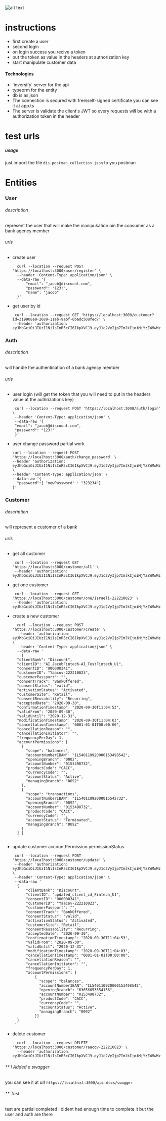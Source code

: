 ![alt text](https://encrypted-tbn0.gstatic.com/images?q=tbn%3AANd9GcTPLoqEqtL8tOM9PTZJuavwSCVoGlsIauBsHA&usqp=CAU)

# instructions
* first create a user
* second login
* on login success you recive a token 
* put the token as value in the headers at authorization key
* start manipulate customer data

#### Technologies
* 'inversify' server for the api
* typeorm for the entity
* db is as json
* The connection is secured with free\self-signed certificate you can see it at app.ts
* The server is validate the client's JWT so every requests will be with a authorization token in the header



# test urls
##### usage
just import the file `dis.postman_collection.json`
to you postman

# Entities
### User
###### description
represent the user that will make the manipukation oin the consumer as a bank agency member
###### urls
* create user

        curl --location --request POST 'https://localhost:3000/user/register' \
        --header 'Content-Type: application/json' \
        --data-raw '{
            "email": "jacob@discount.com",
            "password": "123!",
            "name": "jacob"
        }'
 
 
 * get user by id 

        curl --location --request GET 'https://localhost:3000/customer?id=319908e0-2689-11eb-9abf-0badc508fed7' \
        --header 'authorization: eyJhbGciOiJIUzI1NiIsInR5cCI6IkpXVCJ9.eyJ1c2VyIjp7ImlkIjoiMjYzZWMwMzAtMjY4My0xMWViLTllNzQtOTUyYzFkOTJjZTgwIiwibmFtZSI6ImphY29iIiwiZW1haWwiOiJqYWNvYkBkaXNjb3VudC5jb20ifSwiaWF0IjoxNjA1MzY0NTkyLCJleHAiOjE2MDU5NjkzOTJ9.pnLtiX8wnj6R8gtNO1erx9BAP9m5uzfNFVCOE4PaUak'
 
 
### Auth
###### description
will handle the authentication of a bank agency member
###### urls
* user login (will get the token that you will need to put in the headers value at the authrizations key)

       curl --location --request POST 'https://localhost:3000/auth/login' \
       --header 'Content-Type: application/json' \
       --data-raw '{
       "email": "jacob@discount.com",
       "password": "123!"
       }'
 
 
 *  user change password partial work 

        curl --location --request POST 'https://localhost:3000/auth/change_password' \
        --header 'authorization: eyJhbGciOiJIUzI1NiIsInR5cCI6IkpXVCJ9.eyJ1c2VyIjp7ImlkIjoiMjYzZWMwMzAtMjY4My0xMWViLTllNzQtOTUyYzFkOTJjZTgwIiwibmFtZSI6ImphY29iIiwiZW1haWwiOiJqYWNvYkBkaXNjb3VudC5jb20ifSwiaWF0IjoxNjA1MzY0NTkyLCJleHAiOjE2MDU5NjkzOTJ9.pnLtiX8wnj6R8gtNO1erx9BAP9m5uzfNFVCOE4PaUak' \
        --header 'Content-Type: application/json' \
        --data-raw '{
          "password":{ "newPassword" : "323234"}
        }'
        
        
### Customer
###### description
will represent a customer of a bank
###### urls
* get all customer

       curl --location --request GET 'https://localhost:3000/customer/all' \
       --header 'authorization: eyJhbGciOiJIUzI1NiIsInR5cCI6IkpXVCJ9.eyJ1c2VyIjp7ImlkIjoiMjYzZWMwMzAtMjY4My0xMWViLTllNzQtOTUyYzFkOTJjZTgwIiwibmFtZSI6ImphY29iIiwiZW1haWwiOiJqYWNvYkBkaXNjb3VudC5jb20ifSwiaWF0IjoxNjA1MzY0NTkyLCJleHAiOjE2MDU5NjkzOTJ9.pnLtiX8wnj6R8gtNO1erx9BAP9m5uzfNFVCOE4PaUak'
 * get one customer
 
        curl --location --request GET 'https://localhost:3000/customer/one/Israeli-222210023' \
        --header 'authorization: eyJhbGciOiJIUzI1NiIsInR5cCI6IkpXVCJ9.eyJ1c2VyIjp7ImlkIjoiMjYzZWMwMzAtMjY4My0xMWViLTllNzQtOTUyYzFkOTJjZTgwIiwibmFtZSI6ImphY29iIiwiZW1haWwiOiJqYWNvYkBkaXNjb3VudC5jb20ifSwiaWF0IjoxNjA1MzY0NTkyLCJleHAiOjE2MDU5NjkzOTJ9.pnLtiX8wnj6R8gtNO1erx9BAP9m5uzfNFVCOE4PaUak'
* create a new customer 
 
        curl --location --request POST 'https://localhost:3000/customer/create' \
        --header 'authorization: eyJhbGciOiJIUzI1NiIsInR5cCI6IkpXVCJ9.eyJ1c2VyIjp7ImlkIjoiMjYzZWMwMzAtMjY4My0xMWViLTllNzQtOTUyYzFkOTJjZTgwIiwibmFtZSI6ImphY29iIiwiZW1haWwiOiJqYWNvYkBkaXNjb3VudC5jb20ifSwiaWF0IjoxNjA1MzY0NTkyLCJleHAiOjE2MDU5NjkzOTJ9.pnLtiX8wnj6R8gtNO1erx9BAP9m5uzfNFVCOE4PaUak' \
        --header 'Content-Type: application/json' \
        --data-raw '
          {
        "clientBank": "Discount",
        "clientID": "AI_JacobFintech-AI_TestFintech_U1",
        "consentID": "000000341",
        "customerID": "Yaacov-222210023",
        "customerPassport": "",
        "consentTrack": "BankOffered",
        "consentStatus": "valid",
        "activationStatus": "Activated",
        "customerSite": "Retail",
        "consentReusability": "Recurring",
        "acceptedDate": "2020-09-30",
        "confirmationTimestamp": "2020-09-30T11:04:53",
        "validFrom": "2020-09-30",
        "validUntil": "2020-12-31",
        "modificationTimestamp": "2020-09-30T11:04:03",
        "cancellationTimestamp": "0001-01-01T00:00:00",
        "cancellationReason": "",
        "cancellationInitiator": "",
        "frequencyPerDay": 1,
        "accountPermissions": [
          {
            "scope": "balances",
            "accountNumberIBAN": "IL540110920000153498542",
            "openingBranch": "0002",
            "accountNumber": "0153498732",
            "productCode": "CACC",
            "currencyCode": "",
            "accountStatus": "Active",
            "managingBranch": "0092"
          },
          {
            "scope": "transactions",
            "accountNumberIBAN": "IL54011092000015542732",
            "openingBranch": "0092",
            "accountNumber": "0153498732",
            "productCode": "CACC",
            "currencyCode": "",
            "accountStatus": "Terminated",
            "managingBranch": "0092"
          }
        ] }
        '


* update customer accountPermission.permissionStatus  

       curl --location --request POST 'https://localhost:3000/customer/update' \
       --header 'authorization: eyJhbGciOiJIUzI1NiIsInR5cCI6IkpXVCJ9.eyJ1c2VyIjp7ImlkIjoiMjYzZWMwMzAtMjY4My0xMWViLTllNzQtOTUyYzFkOTJjZTgwIiwibmFtZSI6ImphY29iIiwiZW1haWwiOiJqYWNvYkBkaXNjb3VudC5jb20ifSwiaWF0IjoxNjA1MzY0NTkyLCJleHAiOjE2MDU5NjkzOTJ9.pnLtiX8wnj6R8gtNO1erx9BAP9m5uzfNFVCOE4PaUak' \
       --header 'Content-Type: application/json' \
       --data-raw '
        {
            "clientBank": "Discount",
            "clientID": "updated_client_id_Fintech_U1",
            "consentID": "000000341",
            "customerID": "Yaacov-222210023",
            "customerPassport": "",
            "consentTrack": "BankOffered",
            "consentStatus": "valid",
            "activationStatus": "Activated",
            "customerSite": "Retail",
            "consentReusability": "Recurring",
            "acceptedDate": "2020-09-30",
            "confirmationTimestamp": "2020-09-30T11:04:53",
            "validFrom": "2020-09-30",
            "validUntil": "2020-12-31",
            "modificationTimestamp": "2020-09-30T11:04:03",
            "cancellationTimestamp": "0001-01-01T00:00:00",
            "cancellationReason": "",
            "cancellationInitiator": "",
            "frequencyPerDay": 1,
            "accountPermissions": [
                {
                  "scope": "balances",
                  "accountNumberIBAN": "IL540110920000153498542",
                  "openingBranch": "63656653554156",
                  "accountNumber": "0153498732",
                  "productCode": "CACC",
                  "currencyCode": "",
                  "accountStatus": "Active",
                  "managingBranch": "0092"
                }]
        }
       '


* delete customer 
 
        curl --location --request DELETE 'https://localhost:3000/customer/Yaacov-222210023' \
        --header 'authorization: eyJhbGciOiJIUzI1NiIsInR5cCI6IkpXVCJ9.eyJ1c2VyIjp7ImlkIjoiMjYzZWMwMzAtMjY4My0xMWViLTllNzQtOTUyYzFkOTJjZTgwIiwibmFtZSI6ImphY29iIiwiZW1haWwiOiJqYWNvYkBkaXNjb3VudC5jb20ifSwiaWF0IjoxNjA1MzY0NTkyLCJleHAiOjE2MDU5NjkzOTJ9.pnLtiX8wnj6R8gtNO1erx9BAP9m5uzfNFVCOE4PaUak'

###### **  I Added a swagger 
you can see it at url `https://localhost:3000/api-docs/swagger`




###### **  Test
test are partial completed i dident had enough time to complete it but the user and auth are there
